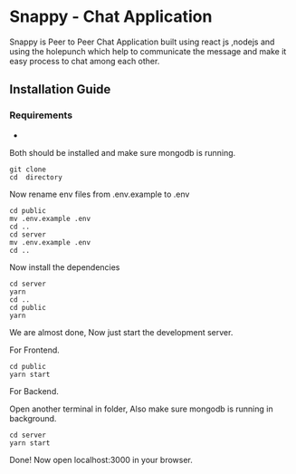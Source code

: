 # Snappy - Chat Application 
Snappy is Peer to Peer Chat Application built using react js ,nodejs and using the holepunch which help to communicate the message and make it easy process to chat among each other. 



## Installation Guide

### Requirements
-

Both should be installed and make sure mongodb is running.

```shell
git clone
cd  directory
```
Now rename env files from .env.example to .env
```shell
cd public
mv .env.example .env
cd ..
cd server
mv .env.example .env
cd ..
```

Now install the dependencies
```shell
cd server
yarn
cd ..
cd public
yarn
```
We are almost done, Now just start the development server.

For Frontend.
```shell
cd public
yarn start
```
For Backend.

Open another terminal in folder, Also make sure mongodb is running in background.
```shell
cd server
yarn start
```

Done! Now open localhost:3000 in your browser.
